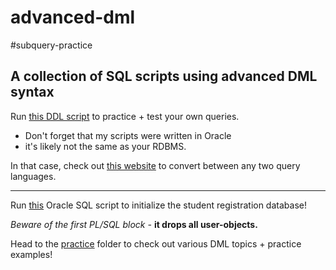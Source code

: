 # advanced-dml
#subquery-practice
## A collection of SQL scripts using advanced DML syntax

Run [this DDL script](https://github.com/animeshsareen/registration-sql/files/10147123/ddl.script.txt) to practice + test your own queries.

- Don't forget that my scripts were written in Oracle
- it's likely not the same as your RDBMS.

In that case, check out [this website](http://www.sqlines.com/online) to convert between any two query languages.
___
Run [this](https://github.com/animeshsareen/advanced-dml/blob/main/ddl-script.sql) Oracle SQL script to initialize the student registration database!

*Beware of the first PL/SQL block -* **it drops all user-objects.**

Head to the [practice](https://github.com/animeshsareen/advanced-dml/tree/main/practice) folder to check out various DML topics + practice examples!
